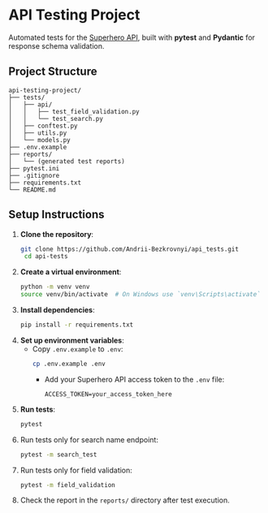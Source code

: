 # API Testing Project
Automated tests for the [Superhero API](https://superheroapi.com/), 
built with **pytest** and **Pydantic** for response schema validation.

## Project Structure
```
api-testing-project/
├── tests/
│   ├── api/
│   │   ├── test_field_validation.py
│   │   └── test_search.py
│   ├── conftest.py
│   ├── utils.py
│   └── models.py
├── .env.example
├── reports/
│   └── (generated test reports)
├── pytest.ini
├── .gitignore
├── requirements.txt
└── README.md
```

## Setup Instructions
1. **Clone the repository**:
   ```bash
   git clone https://github.com/Andrii-Bezkrovnyi/api_tests.git
    cd api-tests
    ```
2. **Create a virtual environment**:
    ```bash
   python -m venv venv
   source venv/bin/activate  # On Windows use `venv\Scripts\activate`
   ```
3. **Install dependencies**:
   ```bash
   pip install -r requirements.txt
   ```
4. **Set up environment variables**:
   - Copy `.env.example` to `.env`:
     ```bash
     cp .env.example .env
     ```
     - Add your Superhero API access token to the `.env` file:
       ```
       ACCESS_TOKEN=your_access_token_here
       ```
5. **Run tests**:
    ```bash
    pytest
    ```
6. Run tests only for search name endpoint:
    ```bash
    pytest -m search_test
    ``` 
7. Run tests only for field validation:
    ```bash
    pytest -m field_validation
    ```
8. Check the report in the `reports/` directory after test execution.
